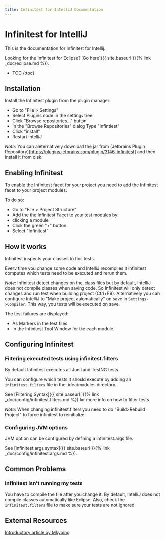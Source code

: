 ```yaml
---
title: Infinitest for IntelliJ Documentation
---
```

# Infinitest for IntelliJ


This is the documentation for Infinitest for Intellij.

Looking for the Infinitest for Eclipse? [Go here]({{ site.baseurl }}{% link _doc/eclipse.md %}).

* TOC
{:toc}

## Installation

Install the Infinitest plugin from the plugin manager:
* Go to "File > Settings"
* Select Plugins node in the settings tree
* Click "Browse repositories..." button 
* In the "Browse Repositories" dialog Type "Infintiest" 
* Click "install"
* Restart IntelliJ

*Note:*
You can aleternatively download the jar from  (Jetbrains Plugin Repository)[https://plugins.jetbrains.com/plugin/3146-infinitest] and then install it from disk.

## Enabling Infinitest

To enable the Infinitest facet for your project you need to add the Infinitest facet to your project modules.

To do so:
* Go to "File > Project Structure"
* Add the the Infinitest Facet to your test modules by:
 * clicking a module
 * Click the green "+" button
 * Select "Infinitest"

## How it works

Infinitest inspects your classes to find tests.

Every time you change some code and IntelliJ recompiles it infinitest computes which tests need to be executed and rerun them. 

*Note*:
Infinitest detect changes on the .class files but by default, IntelliJ does not compile classes when saving code.
So Infinitest will only detect changes and run test when building project (Ctrl+F9). 
Alternatively you can configure IntelliJ to "Make project automatically" on save in `Settings->Compiler`. This way, you tests will be executed on save.

The test failures are displayed:
* As Markers in the test files
* In the Infinitest Tool Window for the each module.

## Configuring Infinitest

### Filtering executed tests using infinitest.filters

By default Infinitest executes all Junit and TestNG tests.

You can configure which tests it should execute by adding an `infinitest.filters` file in the .idea/modules directory.

See [Filtering Syntax]({{ site.baseurl }}{% link _doc/config/infinitest.filters.md %}) for more info on how to filter tests.

*Note*:
When changing infinitest.filters you need to do "Build>Rebuild Project" to force infinitest to reinitialize.

### Configuring JVM options

JVM option can be configured by defining a infinitest.args file.

See [infinitest.args syntax]({{ site.baseurl }}{% link _doc/config/infinitest.args.md %}).

## Common Problems

### Infinitest isn't running my tests

You have to compile the file after you change it. By default, IntelliJ does not compile classes automatically like Eclipse. Also, check the `infinitest.filters` file to make sure your tests are not ignored.

## External Resources

[Introductory article by Mkyoing](https://www.mkyong.com/intellij/intellij-infinitest-continuous-testing/)

